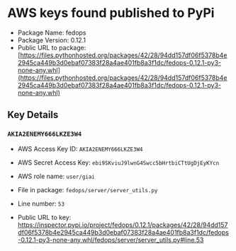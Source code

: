 # AWS keys found published to PyPi

* Package Name: fedops
* Package Version: 0.12.1
* Public URL to package: [https://files.pythonhosted.org/packages/42/28/94dd157df06f5378b4e2945ca449b3d0ebaf07383f28a4ae401fb8a3f1dc/fedops-0.12.1-py3-none-any.whl](https://files.pythonhosted.org/packages/42/28/94dd157df06f5378b4e2945ca449b3d0ebaf07383f28a4ae401fb8a3f1dc/fedops-0.12.1-py3-none-any.whl)

## Key Details

### `AKIA2ENEMY666LKZE3W4`

* AWS Access Key ID: `AKIA2ENEMY666LKZE3W4`
* AWS Secret Access Key: `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` 
* AWS role name: `user/giai`
* File in package: `fedops/server/server_utils.py`
* Line number: `53`

* Public URL to key: https://inspector.pypi.io/project/fedops/0.12.1/packages/42/28/94dd157df06f5378b4e2945ca449b3d0ebaf07383f28a4ae401fb8a3f1dc/fedops-0.12.1-py3-none-any.whl/fedops/server/server_utils.py#line.53



